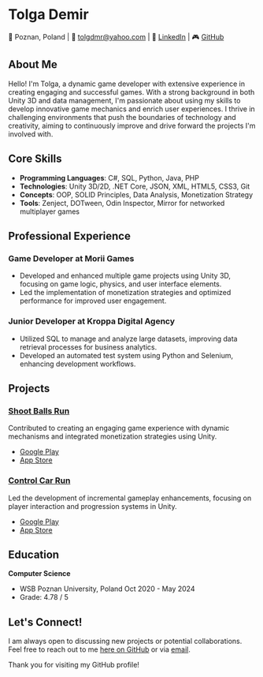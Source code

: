 # Tolga Demir

📍 Poznan, Poland | 📧 [tolgdmr@yahoo.com](mailto:tolgdmr@yahoo.com) | 💼 [LinkedIn](https://www.linkedin.com/in/tolga-demirz1/) | 🎮 [GitHub](https://github.com/tlgdmr)

## About Me

Hello! I'm Tolga, a dynamic game developer with extensive experience in creating engaging and successful games. With a strong background in both Unity 3D and data management, I'm passionate about using my skills to develop innovative game mechanics and enrich user experiences. I thrive in challenging environments that push the boundaries of technology and creativity, aiming to continuously improve and drive forward the projects I'm involved with.

## Core Skills

- **Programming Languages**: C#, SQL, Python, Java, PHP
- **Technologies**: Unity 3D/2D, .NET Core, JSON, XML, HTML5, CSS3, Git
- **Concepts**: OOP, SOLID Principles, Data Analysis, Monetization Strategy
- **Tools**: Zenject, DOTween, Odin Inspector, Mirror for networked multiplayer games

## Professional Experience

### Game Developer at Morii Games
- Developed and enhanced multiple game projects using Unity 3D, focusing on game logic, physics, and user interface elements.
- Led the implementation of monetization strategies and optimized performance for improved user engagement.

### Junior Developer at Kroppa Digital Agency
- Utilized SQL to manage and analyze large datasets, improving data retrieval processes for business analytics.
- Developed an automated test system using Python and Selenium, enhancing development workflows.

## Projects

### [Shoot Balls Run](https://play.google.com/store/apps/details?id=com.morii.shootballs&hl=en_US)
Contributed to creating an engaging game experience with dynamic mechanisms and integrated monetization strategies using Unity.
- [Google Play](https://play.google.com/store/apps/details?id=com.morii.shootballs&hl=en_US)
- [App Store](https://apps.apple.com/us/app/shoot-balls-run/id6467386255)

### [Control Car Run](https://play.google.com/store/apps/details?id=com.game.controlcars&hl=en_US)
Led the development of incremental gameplay enhancements, focusing on player interaction and progression systems in Unity.
- [Google Play](https://play.google.com/store/apps/details?id=com.game.controlcars&hl=en_US)
- [App Store](https://apps.apple.com/us/app/control-car-run/id6469337510)

## Education

**Computer Science**
- WSB Poznan University, Poland
Oct 2020 - May 2024
- Grade: 4.78 / 5

## Let's Connect!

I am always open to discussing new projects or potential collaborations. Feel free to reach out to me [here on GitHub](https://github.com/tlgdmr) or via [email](mailto:tolgdmr@yahoo.com).

Thank you for visiting my GitHub profile!
